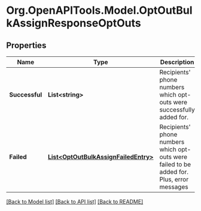 
# Org.OpenAPITools.Model.OptOutBulkAssignResponseOptOuts

## Properties

Name | Type | Description | Notes
------------ | ------------- | ------------- | -------------
**Successful** | **List&lt;string&gt;** | Recipients&#39; phone numbers which opt-outs were successfully added for. | [optional] 
**Failed** | [**List&lt;OptOutBulkAssignFailedEntry&gt;**](OptOutBulkAssignFailedEntry.md) | Recipients&#39; phone numbers which opt-outs were failed to be added for. Plus, error messages | [optional] 

[[Back to Model list]](../README.md#documentation-for-models)
[[Back to API list]](../README.md#documentation-for-api-endpoints)
[[Back to README]](../README.md)

